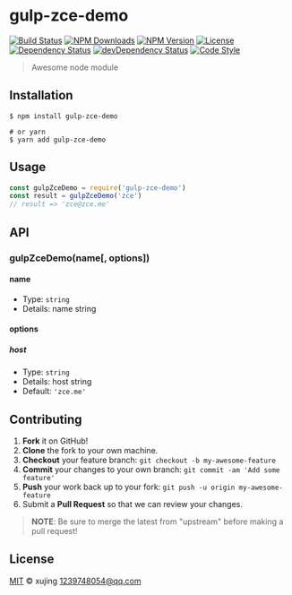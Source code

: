 # gulp-zce-demo

[![Build Status][travis-image]][travis-url]
[![NPM Downloads][downloads-image]][downloads-url]
[![NPM Version][version-image]][version-url]
[![License][license-image]][license-url]
[![Dependency Status][dependency-image]][dependency-url]
[![devDependency Status][devdependency-image]][devdependency-url]
[![Code Style][style-image]][style-url]

> Awesome node module

## Installation

```shell
$ npm install gulp-zce-demo

# or yarn
$ yarn add gulp-zce-demo
```

## Usage

<!-- TODO: Introduction of API use -->

```javascript
const gulpZceDemo = require('gulp-zce-demo')
const result = gulpZceDemo('zce')
// result => 'zce@zce.me'
```

## API

<!-- TODO: Introduction of API -->

### gulpZceDemo(name[, options])

#### name

- Type: `string`
- Details: name string

#### options

##### host

- Type: `string`
- Details: host string
- Default: `'zce.me'`

## Contributing

1. **Fork** it on GitHub!
2. **Clone** the fork to your own machine.
3. **Checkout** your feature branch: `git checkout -b my-awesome-feature`
4. **Commit** your changes to your own branch: `git commit -am 'Add some feature'`
5. **Push** your work back up to your fork: `git push -u origin my-awesome-feature`
6. Submit a **Pull Request** so that we can review your changes.

> **NOTE**: Be sure to merge the latest from "upstream" before making a pull request!

## License

[MIT](LICENSE) &copy; xujing <1239748054@qq.com>



[travis-image]: https://img.shields.io/travis/snakeXu/gulp-zce-demo/master.svg
[travis-url]: https://travis-ci.org/snakeXu/gulp-zce-demo
[downloads-image]: https://img.shields.io/npm/dm/gulp-zce-demo.svg
[downloads-url]: https://npmjs.org/package/gulp-zce-demo
[version-image]: https://img.shields.io/npm/v/gulp-zce-demo.svg
[version-url]: https://npmjs.org/package/gulp-zce-demo
[license-image]: https://img.shields.io/github/license/snakeXu/gulp-zce-demo.svg
[license-url]: https://github.com/snakeXu/gulp-zce-demo/blob/master/LICENSE
[dependency-image]: https://img.shields.io/david/snakeXu/gulp-zce-demo.svg
[dependency-url]: https://david-dm.org/snakeXu/gulp-zce-demo
[devdependency-image]: https://img.shields.io/david/dev/snakeXu/gulp-zce-demo.svg
[devdependency-url]: https://david-dm.org/snakeXu/gulp-zce-demo?type=dev
[style-image]: https://img.shields.io/badge/code_style-standard-brightgreen.svg
[style-url]: https://standardjs.com
